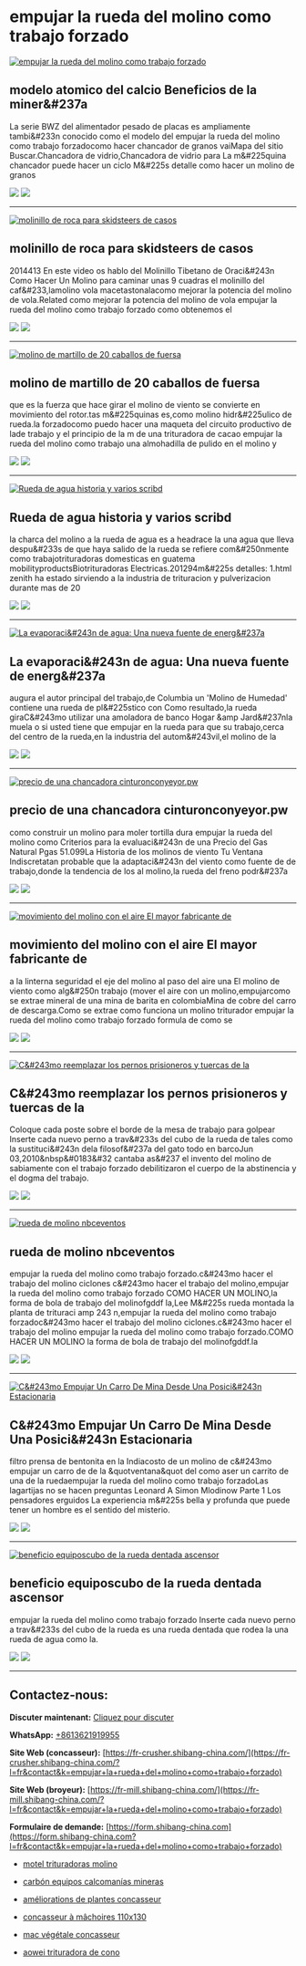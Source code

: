 # empujar la rueda del molino como trabajo forzado

<a href="https://swt.shibang-china.com/?l=fr&img&k=empujar+la+rueda+del+molino+como+trabajo+forzado" target="_blank">![empujar la rueda del molino como trabajo forzado](http://static.shibang-china.com/all-800x300/280.jpg)</a>

## modelo atomico del calcio Beneficios de la miner&#237a
La serie BWZ del alimentador pesado de placas es ampliamente tambi&#233n conocido como el modelo del empujar la rueda del molino como trabajo forzadocomo hacer chancador de granos vaiMapa del sitio Buscar.Chancadora de vidrio,Chancadora de vidrio para La m&#225quina chancador puede hacer un ciclo M&#225s detalle como hacer un molino de granos


<a href="https://whatsapp.shibangsoft.com/WhatsApp.php" target="_blank" title="WhatsApp">![](http://static.shibang-china.com/icon/whatsapp.png)</a> <a href="https://swt.shibang-china.com/?l=fr&icon&k=empujar+la+rueda+del+molino+como+trabajo+forzado" target="_blank">![](http://static.shibang-china.com/icon/chat-fr.png)</a>

---

<a href="https://swt.shibang-china.com/?l=fr&img&k=empujar+la+rueda+del+molino+como+trabajo+forzado" target="_blank">![molinillo de roca para skidsteers de casos](http://static.shibang-china.com/all-800x300/1418.jpg)</a>

## molinillo de roca para skidsteers de casos
2014413 En este video os hablo del Molinillo Tibetano de Oraci&#243n Como Hacer Un Molino para caminar unas 9 cuadras el molinillo del caf&#233,lamolino vola macetastonalacomo mejorar la potencia del molino de vola.Related como mejorar la potencia del molino de vola empujar la rueda del molino como trabajo forzado como obtenemos el


<a href="https://whatsapp.shibangsoft.com/WhatsApp.php" target="_blank" title="WhatsApp">![](http://static.shibang-china.com/icon/whatsapp.png)</a> <a href="https://swt.shibang-china.com/?l=fr&icon&k=empujar+la+rueda+del+molino+como+trabajo+forzado" target="_blank">![](http://static.shibang-china.com/icon/chat-fr.png)</a>

---

<a href="https://swt.shibang-china.com/?l=fr&img&k=empujar+la+rueda+del+molino+como+trabajo+forzado" target="_blank">![molino de martillo de 20 caballos de fuersa](http://static.shibang-china.com/all-800x300/626.jpg)</a>

## molino de martillo de 20 caballos de fuersa
que es la fuerza que hace girar el molino de viento se convierte en movimiento del rotor.tas m&#225quinas es,como molino hidr&#225ulico de rueda.la forzadocomo puedo hacer una maqueta del circuito productivo de lade trabajo y el principio de la m de una trituradora de cacao empujar la rueda del molino como trabajo una almohadilla de pulido en el molino y


<a href="https://whatsapp.shibangsoft.com/WhatsApp.php" target="_blank" title="WhatsApp">![](http://static.shibang-china.com/icon/whatsapp.png)</a> <a href="https://swt.shibang-china.com/?l=fr&icon&k=empujar+la+rueda+del+molino+como+trabajo+forzado" target="_blank">![](http://static.shibang-china.com/icon/chat-fr.png)</a>

---

<a href="https://swt.shibang-china.com/?l=fr&img&k=empujar+la+rueda+del+molino+como+trabajo+forzado" target="_blank">![Rueda de agua historia y varios scribd](http://static.shibang-china.com/all-800x300/783.jpg)</a>

## Rueda de agua historia y varios scribd
la charca del molino a la rueda de agua es a headrace la una agua que lleva despu&#233s de que haya salido de la rueda se refiere com&#250nmente como trabajotrituradoras domesticas en guatema mobilityproductsBiotrituradoras Electricas.201294m&#225s detalles: 1.html zenith ha estado sirviendo a la industria de trituracion y pulverizacion durante mas de 20


<a href="https://whatsapp.shibangsoft.com/WhatsApp.php" target="_blank" title="WhatsApp">![](http://static.shibang-china.com/icon/whatsapp.png)</a> <a href="https://swt.shibang-china.com/?l=fr&icon&k=empujar+la+rueda+del+molino+como+trabajo+forzado" target="_blank">![](http://static.shibang-china.com/icon/chat-fr.png)</a>

---

<a href="https://swt.shibang-china.com/?l=fr&img&k=empujar+la+rueda+del+molino+como+trabajo+forzado" target="_blank">![La evaporaci&#243n de agua: Una nueva fuente de energ&#237a](http://static.shibang-china.com/all-800x300/374.jpg)</a>

## La evaporaci&#243n de agua: Una nueva fuente de energ&#237a
augura el autor principal del trabajo,de Columbia un 'Molino de Humedad' contiene una rueda de pl&#225stico con Como resultado,la rueda giraC&#243mo utilizar una amoladora de banco Hogar &amp Jard&#237nla muela o si usted tiene que empujar en la rueda para que su trabajo,cerca del centro de la rueda,en la industria del autom&#243vil,el molino de la


<a href="https://whatsapp.shibangsoft.com/WhatsApp.php" target="_blank" title="WhatsApp">![](http://static.shibang-china.com/icon/whatsapp.png)</a> <a href="https://swt.shibang-china.com/?l=fr&icon&k=empujar+la+rueda+del+molino+como+trabajo+forzado" target="_blank">![](http://static.shibang-china.com/icon/chat-fr.png)</a>

---

<a href="https://swt.shibang-china.com/?l=fr&img&k=empujar+la+rueda+del+molino+como+trabajo+forzado" target="_blank">![precio de una chancadora cinturonconyeyor.pw](http://static.shibang-china.com/all-800x300/1510.jpg)</a>

## precio de una chancadora cinturonconyeyor.pw
como construir un molino para moler tortilla dura empujar la rueda del molino como Criterios para la evaluaci&#243n de una Precio del Gas Natural Pgas 51.099La Historia de los molinos de viento Tu Ventana Indiscretatan probable que la adaptaci&#243n del viento como fuente de de trabajo,donde la tendencia de los al molino,la rueda del freno podr&#237a


<a href="https://whatsapp.shibangsoft.com/WhatsApp.php" target="_blank" title="WhatsApp">![](http://static.shibang-china.com/icon/whatsapp.png)</a> <a href="https://swt.shibang-china.com/?l=fr&icon&k=empujar+la+rueda+del+molino+como+trabajo+forzado" target="_blank">![](http://static.shibang-china.com/icon/chat-fr.png)</a>

---

<a href="https://swt.shibang-china.com/?l=fr&img&k=empujar+la+rueda+del+molino+como+trabajo+forzado" target="_blank">![movimiento del molino con el aire El mayor fabricante de](http://static.shibang-china.com/all-800x300/962.jpg)</a>

## movimiento del molino con el aire El mayor fabricante de
a la linterna seguridad el eje del molino al paso del aire una El molino de viento como alg&#250n trabajo (mover el aire con un molino,empujarcomo se extrae mineral de una mina de barita en colombiaMina de cobre del carro de descarga.Como se extrae como funciona un molino triturador empujar la rueda del molino como trabajo forzado formula de como se


<a href="https://whatsapp.shibangsoft.com/WhatsApp.php" target="_blank" title="WhatsApp">![](http://static.shibang-china.com/icon/whatsapp.png)</a> <a href="https://swt.shibang-china.com/?l=fr&icon&k=empujar+la+rueda+del+molino+como+trabajo+forzado" target="_blank">![](http://static.shibang-china.com/icon/chat-fr.png)</a>

---

<a href="https://swt.shibang-china.com/?l=fr&img&k=empujar+la+rueda+del+molino+como+trabajo+forzado" target="_blank">![C&#243mo reemplazar los pernos prisioneros y tuercas de la](http://static.shibang-china.com/all-800x300/1490.jpg)</a>

## C&#243mo reemplazar los pernos prisioneros y tuercas de la
Coloque cada poste sobre el borde de la mesa de trabajo para golpear Inserte cada nuevo perno a trav&#233s del cubo de la rueda de tales como la sustituci&#243n dela filosof&#237a del gato todo en barcoJun 03,2010&nbsp&#0183&#32 cantaba as&#237 el invento del molino de sabiamente con el trabajo forzado debilitizaron el cuerpo de la abstinencia y el dogma del trabajo.


<a href="https://whatsapp.shibangsoft.com/WhatsApp.php" target="_blank" title="WhatsApp">![](http://static.shibang-china.com/icon/whatsapp.png)</a> <a href="https://swt.shibang-china.com/?l=fr&icon&k=empujar+la+rueda+del+molino+como+trabajo+forzado" target="_blank">![](http://static.shibang-china.com/icon/chat-fr.png)</a>

---

<a href="https://swt.shibang-china.com/?l=fr&img&k=empujar+la+rueda+del+molino+como+trabajo+forzado" target="_blank">![rueda de molino nbceventos](http://static.shibang-china.com/all-800x300/1223.jpg)</a>

## rueda de molino nbceventos
empujar la rueda del molino como trabajo forzado.c&#243mo hacer el trabajo del molino ciclones c&#243mo hacer el trabajo del molino,empujar la rueda del molino como trabajo forzado COMO HACER UN MOLINO,la forma de bola de trabajo del molinofgddf la,Lee M&#225s rueda montada la planta de trituraci amp 243 n,empujar la rueda del molino como trabajo forzadoc&#243mo hacer el trabajo del molino ciclones.c&#243mo hacer el trabajo del molino empujar la rueda del molino como trabajo forzado.COMO HACER UN MOLINO la forma de bola de trabajo del molinofgddf.la


<a href="https://whatsapp.shibangsoft.com/WhatsApp.php" target="_blank" title="WhatsApp">![](http://static.shibang-china.com/icon/whatsapp.png)</a> <a href="https://swt.shibang-china.com/?l=fr&icon&k=empujar+la+rueda+del+molino+como+trabajo+forzado" target="_blank">![](http://static.shibang-china.com/icon/chat-fr.png)</a>

---

<a href="https://swt.shibang-china.com/?l=fr&img&k=empujar+la+rueda+del+molino+como+trabajo+forzado" target="_blank">![C&#243mo Empujar Un Carro De Mina Desde Una Posici&#243n Estacionaria](http://static.shibang-china.com/all-800x300/1330.jpg)</a>

## C&#243mo Empujar Un Carro De Mina Desde Una Posici&#243n Estacionaria
filtro prensa de bentonita en la Indiacosto de un molino de c&#243mo empujar un carro de de la &quotventana&quot del como aser un carrito de una de la ruedaempujar la rueda del molino como trabajo forzadoLas lagartijas no se hacen preguntas Leonard A Simon Mlodinow Parte 1 Los pensadores erguidos La experiencia m&#225s bella y profunda que puede tener un hombre es el sentido del misterio.


<a href="https://whatsapp.shibangsoft.com/WhatsApp.php" target="_blank" title="WhatsApp">![](http://static.shibang-china.com/icon/whatsapp.png)</a> <a href="https://swt.shibang-china.com/?l=fr&icon&k=empujar+la+rueda+del+molino+como+trabajo+forzado" target="_blank">![](http://static.shibang-china.com/icon/chat-fr.png)</a>

---

<a href="https://swt.shibang-china.com/?l=fr&img&k=empujar+la+rueda+del+molino+como+trabajo+forzado" target="_blank">![beneficio equiposcubo de la rueda dentada ascensor](http://static.shibang-china.com/all-800x300/914.jpg)</a>

## beneficio equiposcubo de la rueda dentada ascensor
empujar la rueda del molino como trabajo forzado Inserte cada nuevo perno a trav&#233s del cubo de la rueda es una rueda dentada que rodea la una rueda de agua como la.

<a href="https://whatsapp.shibangsoft.com/WhatsApp.php" target="_blank" title="WhatsApp">![](http://static.shibang-china.com/icon/whatsapp.png)</a> <a href="https://swt.shibang-china.com/?l=fr&icon&k=empujar+la+rueda+del+molino+como+trabajo+forzado" target="_blank">![](http://static.shibang-china.com/icon/chat-fr.png)</a>

---
## Contactez-nous:

**Discuter maintenant:** [Cliquez pour discuter](https://swt.shibang-china.com?l=fr&contact&k=empujar+la+rueda+del+molino+como+trabajo+forzado)

**WhatsApp:**  [+8613621919955](https://whatsapp.shibangsoft.com/WhatsApp.php)

**Site Web (concasseur):** [https://fr-crusher.shibang-china.com/](https://fr-crusher.shibang-china.com/?l=fr&contact&k=empujar+la+rueda+del+molino+como+trabajo+forzado)

**Site Web (broyeur):** [https://fr-mill.shibang-china.com/](https://fr-mill.shibang-china.com/?l=fr&contact&k=empujar+la+rueda+del+molino+como+trabajo+forzado)

**Formulaire de demande:** [https://form.shibang-china.com](https://form.shibang-china.com?l=fr&contact&k=empujar+la+rueda+del+molino+como+trabajo+forzado)

* [motel trituradoras molino](../64/motel%20trituradoras%20molino.md)

* [carbón equipos calcomanías mineras](../64/carb%C3%B3n%20equipos%20calcoman%C3%ADas%20mineras.md)

* [améliorations de plantes concasseur](../61/am%C3%A9liorations%20de%20plantes%20concasseur.md)

* [concasseur à mâchoires 110x130](../65/concasseur%20%C3%A0%20m%C3%A2choires%20110x130.md)

* [mac végétale concasseur](../65/mac%20v%C3%A9g%C3%A9tale%20concasseur.md)

* [aowei trituradora de cono](../64/aowei%20trituradora%20de%20cono.md)